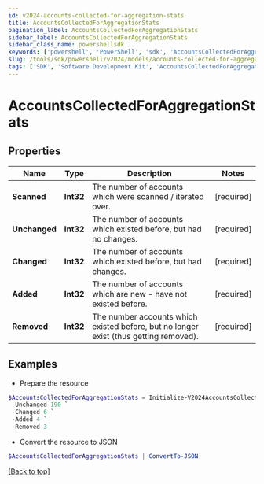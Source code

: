 ```yaml
---
id: v2024-accounts-collected-for-aggregation-stats
title: AccountsCollectedForAggregationStats
pagination_label: AccountsCollectedForAggregationStats
sidebar_label: AccountsCollectedForAggregationStats
sidebar_class_name: powershellsdk
keywords: ['powershell', 'PowerShell', 'sdk', 'AccountsCollectedForAggregationStats', 'V2024AccountsCollectedForAggregationStats'] 
slug: /tools/sdk/powershell/v2024/models/accounts-collected-for-aggregation-stats
tags: ['SDK', 'Software Development Kit', 'AccountsCollectedForAggregationStats', 'V2024AccountsCollectedForAggregationStats']
---
```



# AccountsCollectedForAggregationStats

## Properties

Name | Type | Description | Notes
------------ | ------------- | ------------- | -------------
**Scanned** | **Int32** | The number of accounts which were scanned / iterated over. | [required]
**Unchanged** | **Int32** | The number of accounts which existed before, but had no changes. | [required]
**Changed** | **Int32** | The number of accounts which existed before, but had changes. | [required]
**Added** | **Int32** | The number of accounts which are new - have not existed before. | [required]
**Removed** | **Int32** | The number accounts which existed before, but no longer exist (thus getting removed). | [required]

## Examples

- Prepare the resource
```powershell
$AccountsCollectedForAggregationStats = Initialize-V2024AccountsCollectedForAggregationStats  -Scanned 200 `
 -Unchanged 190 `
 -Changed 6 `
 -Added 4 `
 -Removed 3
```

- Convert the resource to JSON
```powershell
$AccountsCollectedForAggregationStats | ConvertTo-JSON
```


[[Back to top]](#) 

